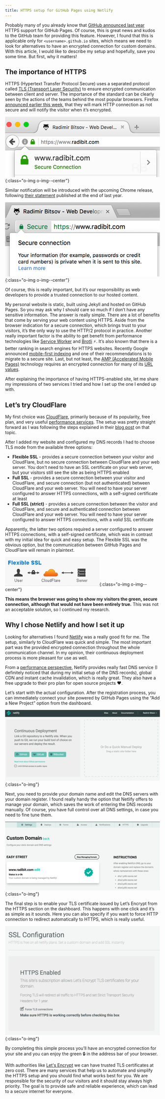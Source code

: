 ```yaml
---
title: HTTPS setup for GitHub Pages using Netlify
---
```


Probably many of you already know that [GitHub announced last year](https://github.com/blog/2186-https-for-github-pages) HTTPS support for GitHub Pages. Of course, this is great news and kudos to the GitHub team for providing this feature. However, I found that this is applicable only for `<username>.github.io` sites, which means we need to look for alternatives to have an encrypted connection for custom domains. With this article, I would like to describe my setup and hopefully, save you some time. But first, why it matters!

## The importance of HTTPS

HTTPS (Hypertext Transfer Protocol Secure) uses a separated protocol called [TLS (Transport Layer Security)](https://hpbn.co/transport-layer-security-tls/) to ensure encrypted communication between client and server. The importance of the standard can be clearly seen by the actions of the teams behind the most popular browsers. Firefox [announced earlier this week](https://blog.mozilla.org/security/2017/01/20/communicating-the-dangers-of-non-secure-http/), that they will mark HTTP connection as not secure and will notify the visitor when it’s encrypted.

![HTTPS Firefox](/uploads/2017/01/https-firefox.png){:class="o-img o-img--center"}

Similar notification will be introduced with the upcoming Chrome release, following [their statement](https://security.googleblog.com/2016/09/moving-towards-more-secure-web.html) published at the end of last year.

![HTTPS Chrome](/uploads/2017/01/https-chrome.png){:class="o-img o-img--center"}

Of course, this is really important, but it’s our responsibility as web developers to provide a trusted connection to our hosted content.

My personal website is static, built using Jekyll and hosted on GitHub Pages. So you may ask why I should care so much if I don’t have any sensitive information. The answer is really simple. There are a lot of benefits that come by serving your web content using HTTPS. Aside from the browser indication for a secure connection, which brings trust to your visitors, it’s the only way to use the HTTP/2 protocol in practice. Another really important factor is the ability to get benefit from performance technologies like [Service Worker](https://developers.google.com/web/fundamentals/getting-started/primers/service-workers) and [Brotli](https://github.com/google/brotli) ⚡. It’s also known that there is a better ranking in search engines for HTTPS websites. Recently Google announced [mobile-first indexing](https://webmasters.googleblog.com/2016/11/mobile-first-indexing.html) and one of their recommendations is to migrate to a secure site. Last, but not least, the [AMP (Accelerated Mobile Pages)](https://www.ampproject.org/) technology requires an encrypted connection for many of its [URL values](https://www.ampproject.org/docs/reference/validation_errors#invalid-attribute-value).

After explaining the importance of having HTTPS-enabled site, let me share my impressions of two services I tried and how I set up the one I ended up with.

## Let’s try CloudFlare

My first choice was [CloudFlare](https://www.cloudflare.com/), primarily because of its popularity, free plan, and very useful [performance services](https://www.cloudflare.com/performance/). The setup was pretty straight forward as I was following the steps explained in their [blog post](https://blog.cloudflare.com/secure-and-fast-github-pages-with-cloudflare/) on that topic.

After I added my website and configured my DNS records I had to choose TLS mode from the available three options:

- **Flexible SSL** - provides a secure connection between your visitor and CloudFlare, but no secure connection between CloudFlare and your web server. You don't need to have an SSL certificate on your web server, but your visitors still see the site as being HTTPS enabled
- **Full SSL** - provides a secure connection between your visitor and CloudFlare, and secure connection (but not authenticated) between CloudFlare and your web server. You will need to have your server configured to answer HTTPS connections, with a self-signed certificate at least
- **Full SSL (strict)** - provides a secure connection between the visitor and CloudFlare, and secure and authenticated connection between CloudFlare and your web server. You will need to have your server configured to answer HTTPS connections, with a _valid_ SSL certificate

Apparently, the latter two options required a server configured to answer HTTPS connections, with a self-signed certificate, which was in contrast with my initial idea for quick and easy setup. The Flexible SSL was the obvious option, but the communication between GitHub Pages and CloudFlare will remain in plaintext.

![CF Flexible SSL](/uploads/2017/01/cf-flexible-ssl.jpg){:class="o-img o-img--center"}

**This means the browser was going to show my visitors the green, secure connection, although that would not have been entirely true.** This was not an acceptable solution, so I continued my research.

## Why I chose Netlify and how I set it up

Looking for alternatives I found [Netlify](https://www.netlify.com/) was a really good fit for me. The setup, similarly to CloudFlare was quick and simple. The most important part was the provided encrypted connection throughout the whole communication channel. In my opinion, their continuous deployment process is more pleasant for use as well.

From a [performance perspective](https://www.netlify.com/features/), Netlify provides really fast DNS service (I definitely noticed that during my initial setup of the DNS records), global CDN and instant cache invalidation, which is really great. They also have a free upgrade to their pro plan for open source projects ❤.

Let’s start with the actual configuration. After the registration process, you can immediately connect your site powered by GitHub Pages using the “Add a New Project” option from the dashboard.

![Netlify Site Connect](/uploads/2017/01/netlify-site-connect.png){:class="o-img"}

Next, you need to provide your domain name and edit the DNS servers with your domain register. I found really handy the option that Netlify offers to manage your domain, which saves the work of entering the DNS records manually. Of course, you have full control over all DNS settings, in case you need to fine tune them.

![Netlify Domain](/uploads/2017/01/netlify-domain.png){:class="o-img"}

The final step is to enable your TLS certificate issued by Let’s Encrypt from the HTTPS section on the dashboard. This happens with one click and it’s as simple as it sounds. Here you can also specify if you want to force HTTP connection to redirect automatically to HTTPS, which is really useful.

![Netlify HTTPS](/uploads/2017/01/netlify-https.png){:class="o-img"}

By completing this simple process you’ll have an encrypted connection for your site and you can enjoy the green 🔒 in the address bar of your browser.

With authorities like [Let's Encrypt](https://letsencrypt.org/) we can have trusted TLS certificates at zero cost. There are many services that help us to automate and simplify the HTTPS setup and you should find what works best for you. We are responsible for the security of our visitors and it should stay always high priority. The goal is to provide safe and reliable experience, which can lead to a secure internet for everyone.
